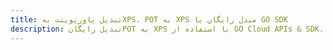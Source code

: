---title: تبدیل پاورپوینت بهXPS، POT به XPS مبدل رایگان یا GO SDKdescription: تبدیل رایگانPOT به XPS با استفاده از GO Cloud APIs & SDK. همچنین اسناد Microsoft PowerPoint را در Cloud ایجاد، ویرایش و رندر کنید.---